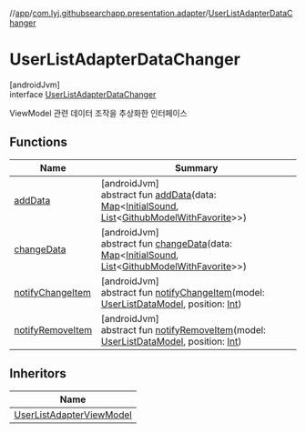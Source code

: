 //[app](../../../index.md)/[com.lyj.githubsearchapp.presentation.adapter](../index.md)/[UserListAdapterDataChanger](index.md)

# UserListAdapterDataChanger

[androidJvm]\
interface [UserListAdapterDataChanger](index.md)

ViewModel 관련 데이터 조작을 추상화한 인터페이스

## Functions

| Name | Summary |
|---|---|
| [addData](add-data.md) | [androidJvm]<br>abstract fun [addData](add-data.md)(data: [Map](https://kotlinlang.org/api/latest/jvm/stdlib/kotlin.collections/-map/index.html)&lt;[InitialSound](../../com.lyj.githubsearchapp.presentation.activity/index.md#-1583565500%2FClasslikes%2F-912451524), [List](https://kotlinlang.org/api/latest/jvm/stdlib/kotlin.collections/-list/index.html)&lt;[GithubModelWithFavorite](../../com.lyj.githubsearchapp.presentation.activity/index.md#948166379%2FClasslikes%2F-912451524)&gt;&gt;) |
| [changeData](change-data.md) | [androidJvm]<br>abstract fun [changeData](change-data.md)(data: [Map](https://kotlinlang.org/api/latest/jvm/stdlib/kotlin.collections/-map/index.html)&lt;[InitialSound](../../com.lyj.githubsearchapp.presentation.activity/index.md#-1583565500%2FClasslikes%2F-912451524), [List](https://kotlinlang.org/api/latest/jvm/stdlib/kotlin.collections/-list/index.html)&lt;[GithubModelWithFavorite](../../com.lyj.githubsearchapp.presentation.activity/index.md#948166379%2FClasslikes%2F-912451524)&gt;&gt;) |
| [notifyChangeItem](notify-change-item.md) | [androidJvm]<br>abstract fun [notifyChangeItem](notify-change-item.md)(model: [UserListDataModel](../-user-list-data-model/index.md), position: [Int](https://kotlinlang.org/api/latest/jvm/stdlib/kotlin/-int/index.html)) |
| [notifyRemoveItem](notify-remove-item.md) | [androidJvm]<br>abstract fun [notifyRemoveItem](notify-remove-item.md)(model: [UserListDataModel](../-user-list-data-model/index.md), position: [Int](https://kotlinlang.org/api/latest/jvm/stdlib/kotlin/-int/index.html)) |

## Inheritors

| Name |
|---|
| [UserListAdapterViewModel](../-user-list-adapter-view-model/index.md) |
